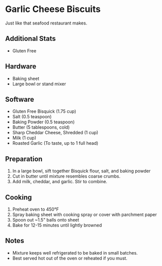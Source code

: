 # Garlic Cheese Biscuits

Just like that seafood restaurant makes.

## Additional Stats

* Gluten Free

## Hardware

* Baking sheet
* Large bowl or stand mixer

## Software

* Gluten Free Bisquick (1.75 cup)
* Salt (0.5 teaspoon)
* Baking Powder (0.5 teaspoon)
* Butter (5 tablespoons, cold)
* Sharp Cheddar Cheese, Shredded (1 cup)
* Milk (1 cup)
* Roasted Garlic (To taste, up to 1 full head)

## Preparation

1. In a large bowl, sift together Bisquick flour, salt, and baking powder
2. Cut in butter until mixture resembles coarse crumbs.
3. Add milk, cheddar, and garlic. Stir to combine.

## Cooking

1. Preheat oven to 450°F
2. Spray baking sheet with cooking spray or cover with parchment paper
3. Spoon out ~1.5" balls onto sheet
4. Bake for 12-15 minutes until lightly browned

## Notes

* Mixture keeps well refrigerated to be baked in small batches.
* Best served hot out of the oven or reheated if you must.
